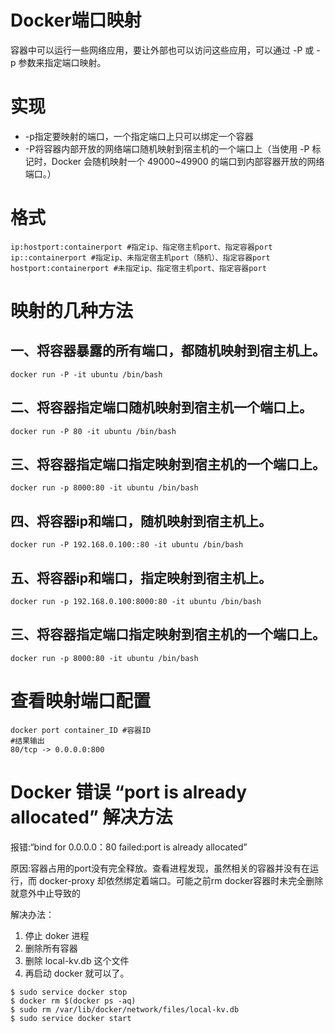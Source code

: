 # Docker端口映射
容器中可以运行一些网络应用，要让外部也可以访问这些应用，可以通过 -P 或 -p 参数来指定端口映射。

# 实现
* -p指定要映射的端口，一个指定端口上只可以绑定一个容器
* -P将容器内部开放的网络端口随机映射到宿主机的一个端口上（当使用 -P 标记时，Docker 会随机映射一个 49000~49900 的端口到内部容器开放的网络端口。）

# 格式
```
ip:hostport:containerport #指定ip、指定宿主机port、指定容器port    　　
ip::containerport #指定ip、未指定宿主机port（随机）、指定容器port  　　  
hostport:containerport #未指定ip、指定宿主机port、指定容器port　
```

# 映射的几种方法

## 一、将容器暴露的所有端口，都随机映射到宿主机上。
```
docker run -P -it ubuntu /bin/bash 
```

## 二、将容器指定端口随机映射到宿主机一个端口上。
```
docker run -P 80 -it ubuntu /bin/bash
```

## 三、将容器指定端口指定映射到宿主机的一个端口上。
```
docker run -p 8000:80 -it ubuntu /bin/bash
```
 
## 四、将容器ip和端口，随机映射到宿主机上。
```
docker run -P 192.168.0.100::80 -it ubuntu /bin/bash
```
## 五、将容器ip和端口，指定映射到宿主机上。
```
docker run -p 192.168.0.100:8000:80 -it ubuntu /bin/bash
```

## 三、将容器指定端口指定映射到宿主机的一个端口上。
```
docker run -p 8000:80 -it ubuntu /bin/bash
```

# 查看映射端口配置
```
docker port container_ID #容器ID
#结果输出
80/tcp -> 0.0.0.0:800
```

# Docker 错误 “port is already allocated” 解决方法
报错:“bind for 0.0.0.0：80 failed:port is already allocated”  

原因:容器占用的port没有完全释放。查看进程发现，虽然相关的容器并没有在运行，而 docker-proxy 却依然绑定着端口。可能之前rm docker容器时未完全删除就意外中止导致的  

解决办法：
1. 停止 doker 进程
2. 删除所有容器
3. 删除 local-kv.db 这个文件
4. 再启动 docker 就可以了。

```
$ sudo service docker stop
$ docker rm $(docker ps -aq)
$ sudo rm /var/lib/docker/network/files/local-kv.db
$ sudo service docker start
```
